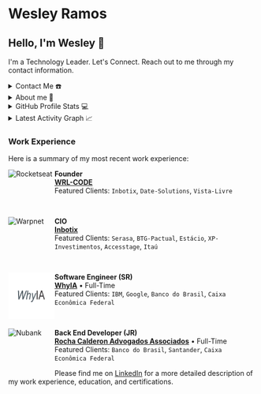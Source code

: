 # Wesley Ramos

## Hello, I'm Wesley 👋
I'm a Technology Leader. Let's Connect. Reach out to me through my contact information.

<details>
  <summary>Contact Me ☎️</summary>
  <h2 align="center">You can reach me by:</h2>
  <p align="center">
    <a href="https://www.linkedin.com/in/wr-rek/" target="_blank">
      <img align="center" src="https://img.shields.io/badge/linkedin-%231DA1F2.svg?style=for-the-badge&logo=linkedin&logoColor=white" alt="LinkedIn" height="30">
    </a>
    <a href="mailto:wesley.rl1997@gmail.com" target="_blank">
      <img align="center" src="https://img.shields.io/badge/gmail-EA4335.svg?style=for-the-badge&logo=gmail&logoColor=white" alt="Gmail" height="30">
    </a>
  </p>
</details>

<details>
  <summary>About me 💭</summary>
  <h2 align="center">About this Account</h2>
  <p align="center">
    <a href="https://github.com/RamosRRamos" target="_blank">
      <img align="center" src="https://komarev.com/ghpvc/?username=RamosRRamos&style=for-the-badge&label=PROFILE+VIEWS" height="25" alt="Profile Views">
    </a>
    <a href="https://RamosRRamos.github.io/RamosRRamos/">
      <img align="center" src="https://img.shields.io/website?down_message=offline&style=for-the-badge&up_message=online&url=https%3A%2F%2FRamosRRamos.github.io%2FRamosRRamos%2F" height="25" alt="Website">
    </a>
  </p>
</details>

<details>
  <summary>GitHub Profile Stats 💻</summary>
  <h2 align="center">GitHub Stats</h2>

  <details open>
    <summary><h3>Languages</h3></summary>
    <p align="center">
      <a href="https://github.com/RamosRRamos/">
        <img src="https://github-readme-stats.vercel.app/api/top-langs/?username=RamosRRamos&langs_count=6&theme=gruvbox&layout=compact&hide_border=true" alt="Top Languages">
      </a>
    </p>
    <p align="center">
      <a href="https://github.com/RamosRRamos/">
        <img width="45%" src="https://github-profile-summary-cards.vercel.app/api/cards/repos-per-language?username=RamosRRamos&theme=gruvbox&layout=compact&hide_border=true" alt="Top Languages by Repo">
        <img width="45%" src="https://github-profile-summary-cards.vercel.app/api/cards/most-commit-language?username=RamosRRamos&theme=gruvbox&layout=compact&hide_border=true" alt="Top Languages by Commit">
      </a>
    </p>
  </details>

  <details open>
    <summary><h3>Statistics</h3></summary>
    <p align="center">
      <a href="https://github.com/RamosRRamos/">
        <img width="49.5%" src="https://github-readme-stats.vercel.app/api?username=RamosRRamos&show_icons=true&theme=gruvbox&hide_border=true" alt="GitHub Stats">
        <img width="49.5%" src="https://github-readme-streak-stats.herokuapp.com/?user=RamosRRamos&theme=gruvbox&hide_border=true" alt="GitHub Streak">
      </a>
    </p>
  </details>
</details>

<details>
  <summary>Latest Activity Graph 📈</summary>
  <br>
  <h2 align="center">Latest Contribution</h2>
  <a href="https://github.com/ashutosh00710/github-readme-activity-graph">
    <img alt="Wesley's Activity Graph" src="https://github-readme-activity-graph.vercel.app/graph?username=RamosRRamos&theme=github-compact&hide_border=true">
  </a>
</details>

### Work Experience

Here is a summary of my most recent work experience:

[<img align="left" height="94px" width="94px" alt="Rocketseat" src="https://avatars.githubusercontent.com/u/83834041?s=200&v=4"/>](https://rocketseat.com.br/)

**Founder** \
[**WRL-CODE**](https://wrlcode.com/)  \
Featured Clients: `Inbotix`, `Date-Solutions`, `Vista-Livre`

<br/>

[<img align="left" height="94px" width="94px" alt="Warpnet" src="https://media.licdn.com/dms/image/C4D0BAQGGrcBRwTQn_g/company-logo_100_100/0/1618314821357/fbrica_de_vendas_fv_logo?e=1706745600&v=beta&t=l7gDv5Z3lzAfidbtMkFB4YAmfy_XpTbWAz3hs7UMQhw"/>](https://www.spacex.com/)

**CIO** \
[**Inbotix**](https://www.inbotix.com/)  \
Featured Clients: `Serasa`, `BTG-Pactual`, `Estácio`, `XP-Investimentos`, `Accesstage`, `Itaú`

<br/>

[<img align="left" height="94px" width="94px" alt="Nubank" src="https://github.com/RamosRRamos/RamosRRamos/blob/main/whyIA.PNG"/>](https://nubank.com.br/)

**Software Engineer (SR)** \
[**WhyIA**](https://whyia.com/) • Full-Time \
Featured Clients: `IBM`, `Google`, `Banco do Brasil`, `Caixa Econômica Federal`

<br/>

[<img align="left" height="94px" width="94px" alt="Nubank" src="https://media.licdn.com/dms/image/D4D0BAQG-o5sxYUkL4A/company-logo_200_200/0/1680724163470/rocha_calderon_e_advogados_associados_logo?e=1706745600&v=beta&t=S_QmH9hMpzFQ9ZQGzaV2Ui9Efv22aXdwB1pO-T8JubA"/>](https://nubank.com.br/)

**Back End Developer (JR)** \
[**Rocha Calderon Advogados Associados**](https://rochacalderon.com.br/) • Full-Time \
Featured Clients: `Banco do Brasil`, `Santander`, `Caixa Econômica Federal`

Please find me on [LinkedIn](https://www.linkedin.com/in/wr-rek/) for a more detailed description of my work experience, education, and certifications.
